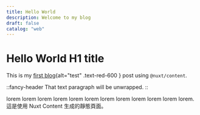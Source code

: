 ```yaml
---
title: Hello World
description: Welcome to my blog
draft: false
catalog: "web"
---
```


# Hello World H1 title

This is my [first blog](#link){alt="test" .text-red-600 } post using `@nuxt/content`.

<!-- more -->

::fancy-header
That text paragraph will be unwrapped.
::

lorem lorem lorem lorem lorem lorem lorem lorem lorem lorem lorem lorem.
這是使用 Nuxt Content 生成的靜態頁面。
